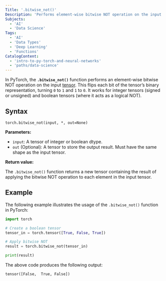 ```yaml
---
Title: '.bitwise_not()'
Description: 'Performs element-wise bitwise NOT operation on the input tensor, flipping each bit (0 becomes 1 and 1 becomes 0). Applicable to integer and boolean tensors.'
Subjects:
  - 'AI'
  - 'Data Science'
Tags:
  - 'AI'
  - 'Data Types'
  - 'Deep Learning'
  - 'Functions'
CatalogContent:
  - 'intro-to-py-torch-and-neural-networks'
  - 'paths/data-science'
---
```


In PyTorch, the **`.bitwise_not()`** function performs an element-wise bitwise NOT operation on the input [tensor](https://www.codecademy.com/resources/docs/pytorch/tensors). This flips each bit of the tensor’s binary representation, turning `0` to `1` and `1` to `0`. It works for integer tensors (signed or unsigned) and boolean tensors (where it acts as a logical NOT).

## Syntax

```pseudo
torch.bitwise_not(input, *, out=None)
```

**Parameters:**

- `input`: A tensor of integer or boolean dtype.
- `out` (Optional): A tensor to store the output result. Must have the same shape as the input tensor.

**Return value:**

The `.bitwise_not()` function returns a new tensor containing the result of applying the bitwise NOT operation to each element in the input tensor.

## Example

The following example illustrates the usage of the `.bitwise_not()` function in PyTorch:

```py
import torch

# Create a boolean tensor
tensor_in = torch.tensor([True, False, True])

# Apply bitwise NOT
result = torch.bitwise_not(tensor_in)

print(result)
```

The above code produces the following output:

```shell
tensor([False,  True, False])
```
